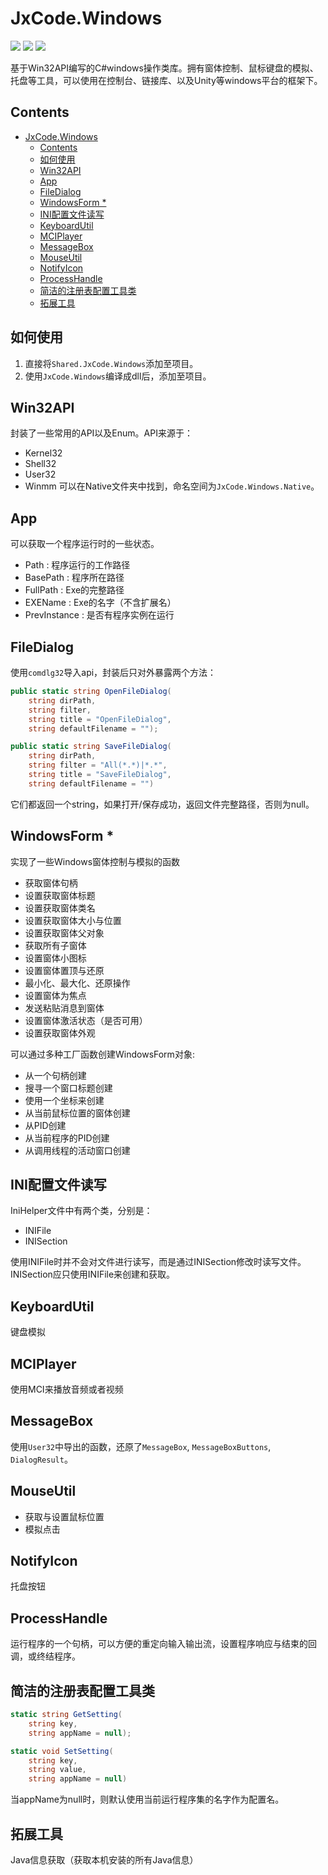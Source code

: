 # JxCode.Windows
![](https://img.shields.io/github/license/Jayshonyves/JxCode.Windows?style=for-the-badge)
![](https://img.shields.io/github/v/release/Jayshonyves/JxCode.Windows?style=for-the-badge)
![](https://img.shields.io/github/release-date/Jayshonyves/JxCode.Windows?style=for-the-badge)

基于Win32API编写的C#windows操作类库。拥有窗体控制、鼠标键盘的模拟、托盘等工具，可以使用在控制台、链接库、以及Unity等windows平台的框架下。 

## Contents
- [JxCode.Windows](#jxcodewindows)
  - [Contents](#contents)
  - [如何使用](#如何使用)
  - [Win32API](#win32api)
  - [App](#app)
  - [FileDialog](#filedialog)
  - [WindowsForm *](#windowsform-)
  - [INI配置文件读写](#ini配置文件读写)
  - [KeyboardUtil](#keyboardutil)
  - [MCIPlayer](#mciplayer)
  - [MessageBox](#messagebox)
  - [MouseUtil](#mouseutil)
  - [NotifyIcon](#notifyicon)
  - [ProcessHandle](#processhandle)
  - [简洁的注册表配置工具类](#简洁的注册表配置工具类)
  - [拓展工具](#拓展工具)

## 如何使用
1. 直接将`Shared.JxCode.Windows`添加至项目。
2. 使用`JxCode.Windows`编译成dll后，添加至项目。

## Win32API
封装了一些常用的API以及Enum。API来源于：
- Kernel32
- Shell32
- User32
- Winmm
可以在Native文件夹中找到，命名空间为`JxCode.Windows.Native`。

## App
可以获取一个程序运行时的一些状态。
- Path : 程序运行的工作路径
- BasePath : 程序所在路径
- FullPath : Exe的完整路径
- EXEName : Exe的名字（不含扩展名）
- PrevInstance : 是否有程序实例在运行

## FileDialog
使用`comdlg32`导入api，封装后只对外暴露两个方法：
```C#
public static string OpenFileDialog(
    string dirPath, 
    string filter,
    string title = "OpenFileDialog",
    string defaultFilename = "");
```
```C#
public static string SaveFileDialog(
    string dirPath,
    string filter = "All(*.*)|*.*",
    string title = "SaveFileDialog",
    string defaultFilename = "")
```
它们都返回一个string，如果打开/保存成功，返回文件完整路径，否则为null。  

## WindowsForm *
实现了一些Windows窗体控制与模拟的函数
- 获取窗体句柄
- 设置获取窗体标题
- 设置获取窗体类名
- 设置获取窗体大小与位置
- 设置获取窗体父对象
- 获取所有子窗体
- 设置窗体小图标
- 设置窗体置顶与还原
- 最小化、最大化、还原操作
- 设置窗体为焦点
- 发送粘贴消息到窗体
- 设置窗体激活状态（是否可用）
- 设置获取窗体外观

可以通过多种工厂函数创建WindowsForm对象:
- 从一个句柄创建
- 搜寻一个窗口标题创建
- 使用一个坐标来创建
- 从当前鼠标位置的窗体创建
- 从PID创建
- 从当前程序的PID创建
- 从调用线程的活动窗口创建


## INI配置文件读写
IniHelper文件中有两个类，分别是：  
- INIFile
- INISection

使用INIFile时并不会对文件进行读写，而是通过INISection修改时读写文件。  
INISection应只使用INIFile来创建和获取。

## KeyboardUtil
键盘模拟

## MCIPlayer
使用MCI来播放音频或者视频

## MessageBox
使用`User32`中导出的函数，还原了`MessageBox`, `MessageBoxButtons`, `DialogResult`。

## MouseUtil
- 获取与设置鼠标位置
- 模拟点击

## NotifyIcon
托盘按钮

## ProcessHandle
运行程序的一个句柄，可以方便的重定向输入输出流，设置程序响应与结束的回调，或终结程序。

## 简洁的注册表配置工具类
```C#
static string GetSetting(
    string key, 
    string appName = null);
```
```C#
static void SetSetting(
    string key, 
    string value, 
    string appName = null)
```
当appName为null时，则默认使用当前运行程序集的名字作为配置名。
## 拓展工具
Java信息获取（获取本机安装的所有Java信息）
